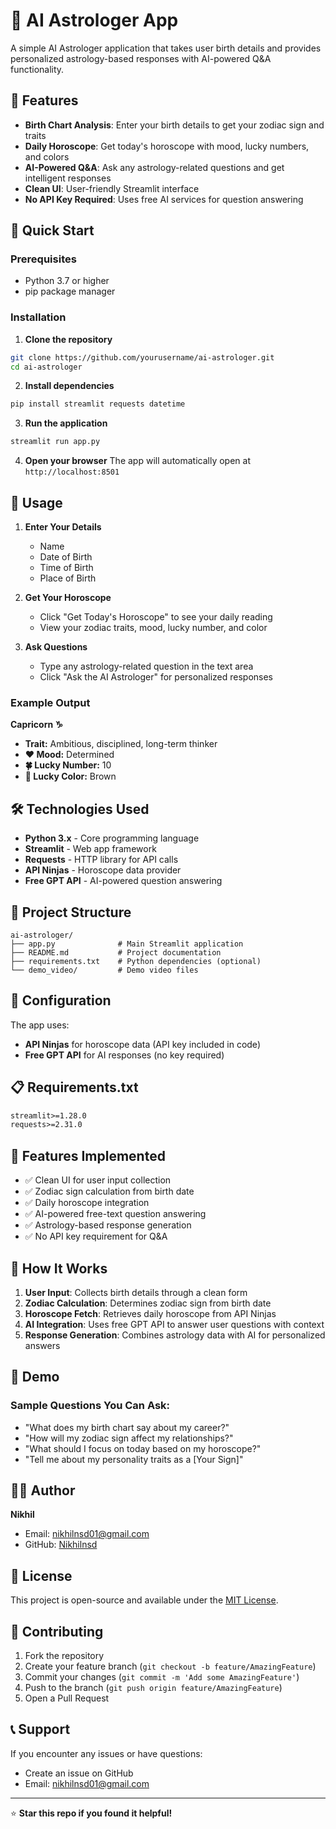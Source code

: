 # 🔮 AI Astrologer App

A simple AI Astrologer application that takes user birth details and provides personalized astrology-based responses with AI-powered Q&A functionality.

## 🌟 Features

- **Birth Chart Analysis**: Enter your birth details to get your zodiac sign and traits
- **Daily Horoscope**: Get today's horoscope with mood, lucky numbers, and colors
- **AI-Powered Q&A**: Ask any astrology-related questions and get intelligent responses
- **Clean UI**: User-friendly Streamlit interface
- **No API Key Required**: Uses free AI services for question answering

## 🚀 Quick Start

### Prerequisites
- Python 3.7 or higher
- pip package manager

### Installation

1. **Clone the repository**
```bash
git clone https://github.com/yourusername/ai-astrologer.git
cd ai-astrologer
```

2. **Install dependencies**
```bash
pip install streamlit requests datetime
```

3. **Run the application**
```bash
streamlit run app.py
```

4. **Open your browser**
The app will automatically open at `http://localhost:8501`

## 📱 Usage

1. **Enter Your Details**
   - Name
   - Date of Birth
   - Time of Birth
   - Place of Birth

2. **Get Your Horoscope**
   - Click "Get Today's Horoscope" to see your daily reading
   - View your zodiac traits, mood, lucky number, and color

3. **Ask Questions**
   - Type any astrology-related question in the text area
   - Click "Ask the AI Astrologer" for personalized responses

### Example Output
**Capricorn ♑**
- **Trait:** Ambitious, disciplined, long-term thinker
- **❤️ Mood:** Determined 
- **🍀 Lucky Number:** 10 
- **🎨 Lucky Color:** Brown

## 🛠 Technologies Used

- **Python 3.x** - Core programming language
- **Streamlit** - Web app framework
- **Requests** - HTTP library for API calls
- **API Ninjas** - Horoscope data provider
- **Free GPT API** - AI-powered question answering

## 📁 Project Structure

```
ai-astrologer/
├── app.py              # Main Streamlit application
├── README.md           # Project documentation
├── requirements.txt    # Python dependencies (optional)
└── demo_video/         # Demo video files
```

## 🔧 Configuration

The app uses:
- **API Ninjas** for horoscope data (API key included in code)
- **Free GPT API** for AI responses (no key required)

## 📋 Requirements.txt

```txt
streamlit>=1.28.0
requests>=2.31.0
```

## 🎯 Features Implemented

- ✅ Clean UI for user input collection
- ✅ Zodiac sign calculation from birth date
- ✅ Daily horoscope integration
- ✅ AI-powered free-text question answering
- ✅ Astrology-based response generation
- ✅ No API key requirement for Q&A

## 🔮 How It Works

1. **User Input**: Collects birth details through a clean form
2. **Zodiac Calculation**: Determines zodiac sign from birth date
3. **Horoscope Fetch**: Retrieves daily horoscope from API Ninjas
4. **AI Integration**: Uses free GPT API to answer user questions with context
5. **Response Generation**: Combines astrology data with AI for personalized answers

## 🚀 Demo

### Sample Questions You Can Ask:
- "What does my birth chart say about my career?"
- "How will my zodiac sign affect my relationships?"
- "What should I focus on today based on my horoscope?"
- "Tell me about my personality traits as a [Your Sign]"

## 👨‍💻 Author

**Nikhil**
- Email: nikhilnsd01@gmail.com
- GitHub: [Nikhilnsd](https://github.com/Nikhilnsd)

## 📄 License

This project is open-source and available under the [MIT License](LICENSE).

## 🤝 Contributing

1. Fork the repository
2. Create your feature branch (`git checkout -b feature/AmazingFeature`)
3. Commit your changes (`git commit -m 'Add some AmazingFeature'`)
4. Push to the branch (`git push origin feature/AmazingFeature`)
5. Open a Pull Request

## 📞 Support

If you encounter any issues or have questions:
- Create an issue on GitHub
- Email: nikhilnsd01@gmail.com

---

⭐ **Star this repo if you found it helpful!**
